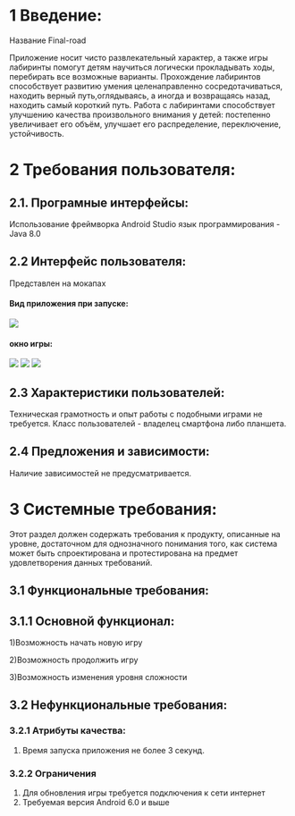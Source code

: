 # 1 Введение:

Название Final-road

Приложение носит чисто развлекательный характер, а также игры лабиринты помогут детям научиться логически прокладывать ходы,
перебирать все возможные варианты. Прохождение лабиринтов способствует развитию умения целенаправленно сосредотачиваться,
находить верный путь,оглядываясь, а иногда и возвращаясь назад, находить самый короткий путь. 
Работа с лабиринтами способствует улучшению качества произвольного внимания у детей: постепенно увеличивает его объём,
улучшает его распределение, переключение, устойчивость.


# 2 Требования пользователя:

## 2.1. Програмные интерфейсы:
Использование фреймворка Android Studio 
язык программирования - Java 8.0
## 2.2 Интерфейс пользователя:

Представлен на мокапах
#### **Вид приложения при запуске:**
![](https://github.com/vasiliy-voronich/projecttritpo/blob/master/mockup/photo1.jpg)
#### **окно игры:**
![](https://github.com/vasiliy-voronich/projecttritpo/blob/master/mockup/photo4.jpg) 
![](https://github.com/vasiliy-voronich/projecttritpo/blob/master/mockup/photo3.jpg)
![](https://github.com/vasiliy-voronich/projecttritpo/blob/master/mockup/photo2.jpg)


## 2.3 Характеристики пользователей:
 
Техническая грамотность и опыт работы с подобными играми не требуется. Класс пользователей - владелец смартфона либо планшета.

## 2.4 Предложения и зависимости:

Наличие зависимостей не предусматривается.

# 3 Системные требования:

Этот раздел должен содержать требования к продукту, описанные на уровне, достаточном для однозначного понимания того, как система может быть спроектирована и протестирована на предмет удовлетворения данных требований.

## 3.1 Функциональные требования:

## 3.1.1 Основной функционал:

1)Возможность начать новую игру

2)Возможность продолжить игру

3)Возможность изменения уровня сложности


## 3.2 Нефункциональные требования:

### 3.2.1 Атрибуты качества:

1) Время запуска приложения не более 3 секунд.

### 3.2.2 Ограничения
1) Для обновления игры требуется подключения к сети интернет
2) Требуемая версия Android 6.0  и выше
